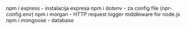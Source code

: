 npm i express - instalacija expresa
npm i dotenv - za config file (npr- config.env)
npm i morgan - HTTP request logger middleware for node.js
npm i mongoose - database